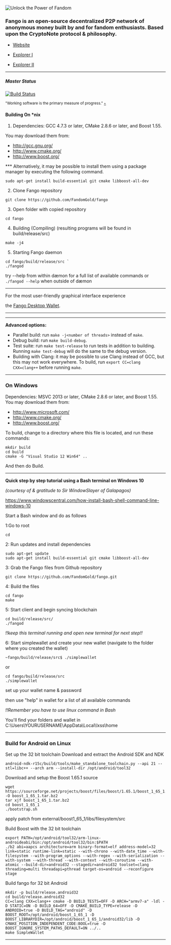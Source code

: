 <img title="Unlock the Power of Fandom" src="https://raw.githubusercontent.com/FandomGold/XFG-data/master/Fango_gif01.GIF"><img/>
### Fango is an open-source decentralized P2P network of anonymous money built by and for fandom enthusiasts. Based upon the CryptoNote protocol & philosophy.

* <p align="left"><a href="https://fandomgold.org">Website</a><p align="left">
* <p align="left"><a href="http://explorer.fandom.gold">Explorer I</a><p align="left">
* <p align="left"><a href="http://xfg.dedaloproduction.ch/#">Explorer II</a><p align="left">
 

 ______________________________
 


##### Master Status   

[![Build Status](https://travis-ci.org/FandomGold/fandomgold.svg?branch=master)](https://travis-ci.org/FandomGold/fandomgold) 

<sup>"Working software is the primary measure of progress." [‣]</sup>


[‣]:http://agilemanifesto.org/

#### Building On *nix

1. Dependencies: GCC 4.7.3 or later, CMake 2.8.6 or later, and Boost 1.55.

You may download them from:

* http://gcc.gnu.org/
* http://www.cmake.org/
* http://www.boost.org/


*** Alternatively, it may be possible to install them using a package manager by
executing the following command.
 ```
 sudo apt-get install build-essential git cmake libboost-all-dev
```

2. Clone Fango repository
```
git clone https://github.com/FandomGold/fango

```
3. Open folder with copied repository
```
cd fango
```
4. Building (Compiling)
    (resulting programs will be found in build/release/src)

```
make -j4
```

5. Starting Fango daemon
```
cd fango/build/release/src `
./fangod
````
try --help from within dæmon for a full list of available commands
or <code>./fangod --help</code> when outside of dæmon 
_________________________________________________________
For the most user-friendly graphical interface experience

the [Fango Desktop Wallet](https://github.com/fandomgold/fango-wallet). 
_________________________________________________________

_________________________________________________________
**Advanced options:**

* Parallel build: run `make -j<number of threads>` instead of `make`.
* Debug build: run `make build-debug`.
* Test suite: run `make test-release` to run tests in addition to building. Running `make test-debug` will do the same to the debug version.
* Building with Clang: it may be possible to use Clang instead of GCC, but this may not work everywhere. To build, run `export CC=clang CXX=clang++` before running `make`.

**************************************************************************************************
### On Windows
Dependencies: MSVC 2013 or later, CMake 2.8.6 or later, and Boost 1.55. You may download them from:

* http://www.microsoft.com/
* http://www.cmake.org/
* http://www.boost.org/

To build, change to a directory where this file is located, and run these commands: 
```
mkdir build
cd build
cmake -G "Visual Studio 12 Win64" ..
```

And then do Build.
________________

****Quick step by step tutorial using a Bash terminal on Windows 10****

*(courtesy of & gratitude to Sir WindowSlayer of Galapagos)*

https://www.windowscentral.com/how-install-bash-shell-command-line-windows-10

Start a Bash window and do as follows

1:Go to root
```
cd
```
2: Run updates and install dependencies
```
sudo apt-get update
sudo apt-get install build-essential git cmake libboost-all-dev
```
3: Grab the Fango files from Github repository
```
git clone https://github.com/FandomGold/fango.git
```
4: Build the files
```
cd fango
make
```
5: Start client and begin syncing blockchain
```
cd build/release/src/
./fangod
```
*!!keep this terminal running and open new terminal for next step!!*

6: Start simplewallet and create your new wallet (navigate to the folder where you created the wallet)
```
~fango/build/release/src$ ./simplewallet
```
or
```
cd fango/build/release/src
./simplewallet
```
set up your wallet name & password

then use "help" in wallet for a list of all available commands

*!!Remember you have to use linux command in Bash*

You'll find your folders and wallet in
C:\Users\YOURUSERNAME\AppData\Local\lxss\home

**************************************************

### Build for Android on Linux

Set up the 32 bit toolchain
Download and extract the Android SDK and NDK
```
android-ndk-r15c/build/tools/make_standalone_toolchain.py --api 21 --stl=libc++ --arch arm --install-dir /opt/android/tool32
```

Download and setup the Boost 1.65.1 source
```
wget https://sourceforge.net/projects/boost/files/boost/1.65.1/boost_1_65_1.tar.bz2/download -O boost_1_65_1.tar.bz2
tar xjf boost_1_65_1.tar.bz2
cd boost_1_65_1
./bootstrap.sh
```
apply patch from external/boost1_65_1/libs/filesystem/src

Build Boost with the 32 bit toolchain
```
export PATH=/opt/android/tool32/arm-linux-androideabi/bin:/opt/android/tool32/bin:$PATH
./b2 abi=aapcs architecture=arm binary-format=elf address-model=32 link=static runtime-link=static --with-chrono --with-date_time --with-filesystem --with-program_options --with-regex --with-serialization --with-system --with-thread --with-context --with-coroutine --with-atomic --build-dir=android32 --stagedir=android32 toolset=clang threading=multi threadapi=pthread target-os=android --reconfigure stage
```

Build fango for 32 bit Android
```
mkdir -p build/release.android32
cd build/release.android32
CC=clang CXX=clang++ cmake -D BUILD_TESTS=OFF -D ARCH="armv7-a" -ldl -D STATIC=ON -D BUILD_64=OFF -D CMAKE_BUILD_TYPE=release -D ANDROID=true -D BUILD_TAG="android" -D BOOST_ROOT=/opt/android/boost_1_65_1 -D BOOST_LIBRARYDIR=/opt/android/boost_1_65_1/android32/lib -D CMAKE_POSITION_INDEPENDENT_CODE:BOOL=true -D BOOST_IGNORE_SYSTEM_PATHS_DEFAULT=ON ../..
make SimpleWallet
```
**************************************************
